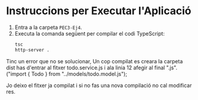 # Instruccions per Executar l'Aplicació

1. Entra a la carpeta `PEC3-Ej4`.
2. Executa la comanda següent per compilar el codi TypeScript:
   ```bash
   tsc
   http-server .

Tinc un error que no se solucionar, Un cop compilat es creara la carpeta dist has d'entrar al fitxer todo.service.js i ala linia 12 afegir al final ".js".
 ("import { Todo } from "../models/todo.model.js");

 Jo deixo el fitxer ja compilat i si no fas una nova compilació no cal modificar res.
